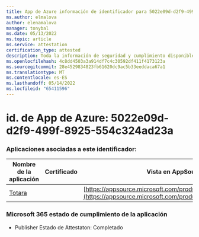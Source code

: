 ```yaml
---
title: App de Azure información de identificador para 5022e09d-d2f9-499f-8925-554c324ad23a
ms.author: elmalova
author: elenamalova
manager: tonybal
ms.date: 05/13/2022
ms.topic: article
ms.service: attestation
certification_type: attested
description: Toda la información de seguridad y cumplimiento disponible para 5022e09d-d2f9-499f-8925-554c324ad23a.
ms.openlocfilehash: 4c8dd4503a3a914df7c4c30592df411f4173123a
ms.sourcegitcommit: 28e4529834823fb61620dc9ac5b33eeddaca67a1
ms.translationtype: MT
ms.contentlocale: es-ES
ms.lasthandoff: 05/14/2022
ms.locfileid: "65411596"
---
```

# <a name="azure-app-id-5022e09d-d2f9-499f-8925-554c324ad23a"></a>id. de App de Azure: 5022e09d-d2f9-499f-8925-554c324ad23a


### <a name="apps-associated-with-this-id"></a>Aplicaciones asociadas a este identificador:
| **Nombre de la aplicación** | **Certificado** | **Vista en AppSource** |
|--------------|---------------|-----------------------|
| [Totara](../forward/WA200003222.md) |  | [https://appsource.microsoft.com/product/office/WA200003222](https://appsource.microsoft.com/product/office/WA200003222) |

### <a name="microsoft-365-app-compliance-status"></a>Microsoft 365 estado de cumplimiento de la aplicación
- Publisher Estado de Attestaton: Completado
